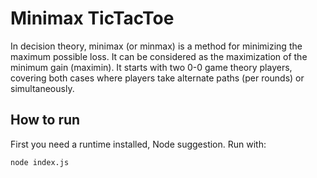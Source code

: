 # Minimax TicTacToe

<p>
  In decision theory, minimax (or minmax) is a method for minimizing the maximum possible loss. 
  It can be considered as the maximization of the minimum gain (maximin). It starts with two 0-0 game theory players, 
  covering both cases where players take alternate paths (per rounds) or simultaneously.
</p>

## How to run

<p>First you need a runtime installed, Node suggestion. Run with:</p>

```
node index.js
```



